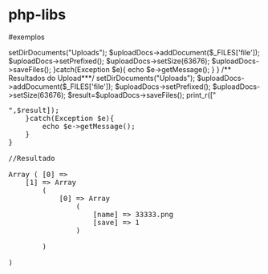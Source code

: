 # php-libs

#exemplos

<?php
require_once("UploadDocs.php");
if(isset($_POST['submit'])){
    try{
        $uploadDocs =  new UploadDocs();
        $uploadDocs->setDirDocuments("Uploads");
        $uploadDocs->addDocument($_FILES['file']);
        $uploadDocs->setPrefixed();
        $uploadDocs->setSize(63676);
        $uploadDocs->saveFiles();
    }catch(Exception $e){
        echo $e->getMessage();
    }
}

/** Resultados do  Upload***/


<?php
require_once("UploadDocs.php");
if(isset($_POST['submit'])){
    try{
        $uploadDocs =  new UploadDocs();
        $uploadDocs->setDirDocuments("Uploads");
        $uploadDocs->addDocument($_FILES['file']);
        $uploadDocs->setPrefixed();
        $uploadDocs->setSize(63676);
        $result=$uploadDocs->saveFiles();
        print_r(["<pre>",$result]);
    }catch(Exception $e){
        echo $e->getMessage();
    }
}

//Resultado

Array ( [0] =>
    [1] => Array
        (
            [0] => Array
                (
                    [name] => 33333.png
                    [save] => 1
                )

        )

)
